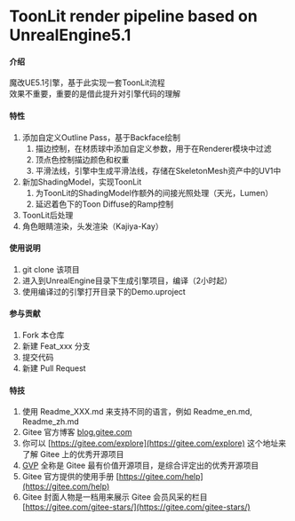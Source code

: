 # ToonLit render pipeline based on UnrealEngine5.1

#### 介绍
魔改UE5.1引擎，基于此实现一套ToonLit流程  
效果不重要，重要的是借此提升对引擎代码的理解  


#### 特性
 
1.  添加自定义Outline Pass，基于Backface绘制
    1.  描边控制，在材质球中添加自定义参数，用于在Renderer模块中过滤
    2.  顶点色控制描边颜色和权重
    3.  平滑法线，引擎中生成平滑法线，存储在SkeletonMesh资产中的UV1中
2.  新加ShadingModel，实现ToonLit
    1.  为ToonLit的ShadingModel作额外的间接光照处理（天光，Lumen）
    2.  延迟着色下的Toon Diffuse的Ramp控制
3.  ToonLit后处理
4.  角色眼睛渲染，头发渲染（Kajiya-Kay）

#### 使用说明

1.  git clone 该项目
2.  进入到UnrealEngine目录下生成引擎项目，编译（2小时起）
3.  使用编译过的引擎打开目录下的Demo.uproject

#### 参与贡献

1.  Fork 本仓库
2.  新建 Feat_xxx 分支
3.  提交代码
4.  新建 Pull Request


#### 特技

1.  使用 Readme\_XXX.md 来支持不同的语言，例如 Readme\_en.md, Readme\_zh.md
2.  Gitee 官方博客 [blog.gitee.com](https://blog.gitee.com)
3.  你可以 [https://gitee.com/explore](https://gitee.com/explore) 这个地址来了解 Gitee 上的优秀开源项目
4.  [GVP](https://gitee.com/gvp) 全称是 Gitee 最有价值开源项目，是综合评定出的优秀开源项目
5.  Gitee 官方提供的使用手册 [https://gitee.com/help](https://gitee.com/help)
6.  Gitee 封面人物是一档用来展示 Gitee 会员风采的栏目 [https://gitee.com/gitee-stars/](https://gitee.com/gitee-stars/)
